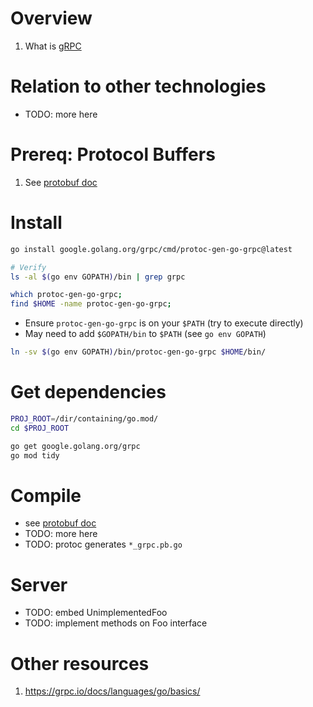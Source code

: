# Overview
1. What is [gRPC](https://grpc.io/docs/languages/go/basics/)


# Relation to other technologies
- TODO: more here


# Prereq: Protocol Buffers
1. See [protobuf doc](./protobuf.md)


# Install
```bash
go install google.golang.org/grpc/cmd/protoc-gen-go-grpc@latest

# Verify
ls -al $(go env GOPATH)/bin | grep grpc

which protoc-gen-go-grpc;
find $HOME -name protoc-gen-go-grpc;
```
- Ensure `protoc-gen-go-grpc` is on your `$PATH` (try to execute directly)
- May need to add `$GOPATH/bin` to `$PATH` (see `go env GOPATH`)
```bash
ln -sv $(go env GOPATH)/bin/protoc-gen-go-grpc $HOME/bin/
```

# Get dependencies
```bash
PROJ_ROOT=/dir/containing/go.mod/
cd $PROJ_ROOT

go get google.golang.org/grpc
go mod tidy
```


# Compile
- see [protobuf doc](./protobuf.md)
- TODO: more here
- TODO: protoc generates `*_grpc.pb.go`

# Server
- TODO: embed UnimplementedFoo
- TODO: implement methods on Foo interface


# Other resources
1. https://grpc.io/docs/languages/go/basics/
